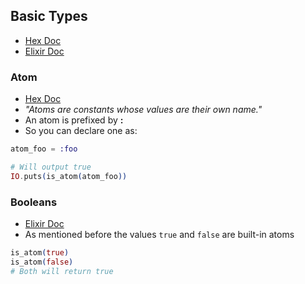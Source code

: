 ## Basic Types 
- [Hex Doc](https://hexdocs.pm/elixir/Kernel.html#module-built-in-types)
- [Elixir Doc](https://elixir-lang.org/getting-started/basic-types.html)

### Atom
- [Hex Doc](https://hexdocs.pm/elixir/Atom.html)
- _"Atoms are constants whose values are their own name."_
- An atom is prefixed by __:__ 
- So you can declare one as:
```elixir
atom_foo = :foo

# Will output true
IO.puts(is_atom(atom_foo))
```

### Booleans
- [Elixir Doc](https://elixir-lang.org/getting-started/basic-types.html#booleans)
- As mentioned before the values `true` and `false` are built-in atoms
```elixir
is_atom(true)
is_atom(false)
# Both will return true
```
